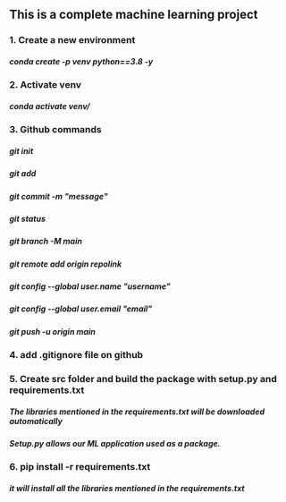 ## This is a complete machine learning project

### 1. Create a new environment
##### conda create -p venv python==3.8 -y

### 2. Activate venv
##### conda activate venv/

### 3. Github commands
##### git init
##### git add
##### git commit -m "message"
##### git status
##### git branch -M main
##### git remote add origin repolink
##### git config --global user.name "username" 
##### git config --global user.email "email"
##### git push -u origin main

### 4. add .gitignore file on github
### 5. Create src folder and build the package with setup.py and requirements.txt
##### The libraries mentioned in the requirements.txt will be downloaded automatically
#####  Setup.py allows our ML application used as a package.
### 6. pip install -r requirements.txt
##### it will install all the libraries mentioned in the requirements.txt


